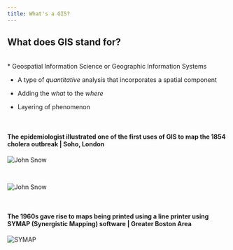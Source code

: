 ```yaml
---
title: What's a GIS?
---
```


## What does GIS stand for? 
<br>
* Geospatial Information Science or Geographic Information Systems

* A type of *quantitative* analysis that incorporates a spatial component

* Adding the *what* to the *where*

* Layering of phenomenon

<br>

#### The epidemiologist  illustrated one of the first uses of GIS to map the 1854 cholera outbreak | Soho, London
![John Snow](/arcgis-online/img/snow.jpg)

<br>

![John Snow](/arcgis-online/img/snow_close.jpg)

<br>

#### The 1960s gave rise to maps being printed using a line printer using SYMAP (Synergistic Mapping) software | Greater Boston Area 
![SYMAP](/arcgis-online/img/symap.png)
